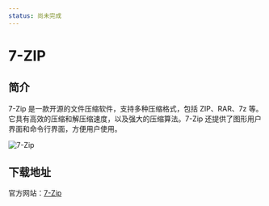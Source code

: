 ```yaml
---
status: 尚未完成
---
```

# 7-ZIP 

## 简介

7-Zip 是一款开源的文件压缩软件，支持多种压缩格式，包括 ZIP、RAR、7z 等。它具有高效的压缩和解压缩速度，以及强大的压缩算法。7-Zip 还提供了图形用户界面和命令行界面，方便用户使用。

![7-Zip](https://files.catbox.moe/otc8n3.png)

## 下载地址

官方网站：[7-Zip](https://www.7-zip.org/)





